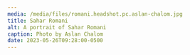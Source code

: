 ```yaml
---
media: /media/files/romani.headshot.pc.aslan-chalom.jpg
title: Sahar Romani
alt: A portrait of Sahar Romani
caption: Photo by Aslan Chalom
date: 2023-05-26T09:28:00-0500
---
```

